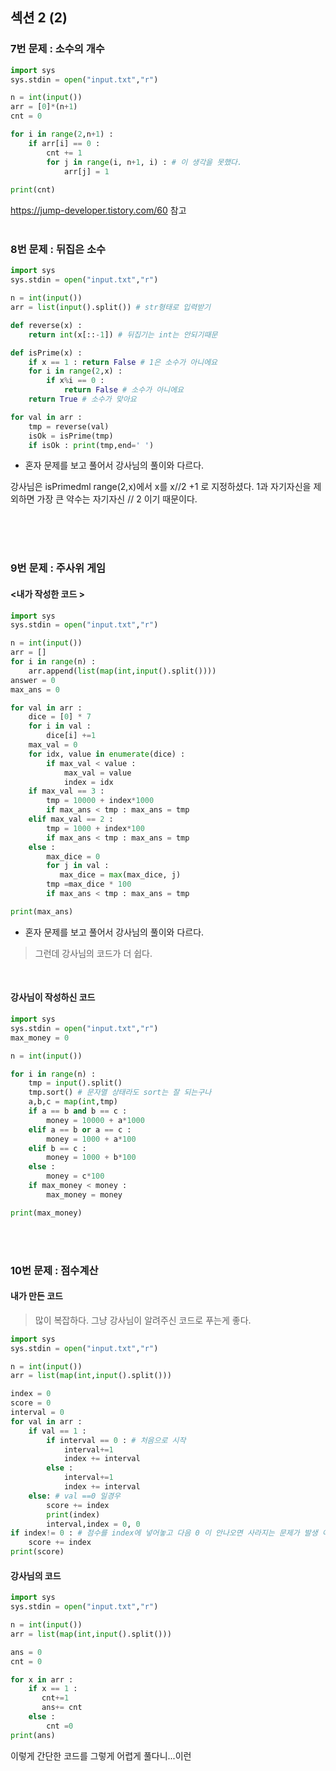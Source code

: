 ## 섹션 2 (2)



### 7번 문제 : 소수의 개수 

```py
import sys
sys.stdin = open("input.txt","r")

n = int(input())
arr = [0]*(n+1)
cnt = 0

for i in range(2,n+1) :
    if arr[i] == 0 :
        cnt += 1
        for j in range(i, n+1, i) : # 이 생각을 못했다. 
            arr[j] = 1
        
print(cnt)
```

https://jump-developer.tistory.com/60 참고 
<br>
<br>


### 8번 문제 : 뒤집은 소수 

```py
import sys
sys.stdin = open("input.txt","r")

n = int(input())
arr = list(input().split()) # str형태로 입력받기 

def reverse(x) :
    return int(x[::-1]) # 뒤집기는 int는 안되기때문 

def isPrime(x) :
    if x == 1 : return False # 1은 소수가 아니에요 
    for i in range(2,x) :
        if x%i == 0 : 
            return False # 소수가 아니에요 
    return True # 소수가 맞아요 

for val in arr :
    tmp = reverse(val)
    isOk = isPrime(tmp)
    if isOk : print(tmp,end=' ')
```

- 혼자 문제를 보고 풀어서 강사님의 풀이와 다르다. 

강사님은 isPrimedml range(2,x)에서 x를 x//2 +1 로 지정하셨다. 
1과 자기자신을 제외하면 가장 큰 약수는 자기자신 // 2 이기 때문이다. 
<br><br>

<br><br>
### 9번 문제 : 주사위 게임


#### <내가 작성한 코드 >

```py
import sys
sys.stdin = open("input.txt","r")

n = int(input())
arr = []
for i in range(n) :
    arr.append(list(map(int,input().split())))
answer = 0
max_ans = 0

for val in arr :
    dice = [0] * 7
    for i in val :
        dice[i] +=1
    max_val = 0
    for idx, value in enumerate(dice) :
        if max_val < value :
            max_val = value
            index = idx
    if max_val == 3 :
        tmp = 10000 + index*1000
        if max_ans < tmp : max_ans = tmp
    elif max_val == 2 :
        tmp = 1000 + index*100
        if max_ans < tmp : max_ans = tmp
    else :
        max_dice = 0
        for j in val :
           max_dice = max(max_dice, j)
        tmp =max_dice * 100
        if max_ans < tmp : max_ans = tmp

print(max_ans)
```

- 혼자 문제를 보고 풀어서 강사님의 풀이와 다르다. 

> 그런데 강사님의 코드가 더 쉽다. 

<br>

#### 강사님이 작성하신 코드 


```py
import sys
sys.stdin = open("input.txt","r")
max_money = 0

n = int(input())

for i in range(n) :
    tmp = input().split()
    tmp.sort() # 문자열 상태라도 sort는 잘 되는구나
    a,b,c = map(int,tmp)
    if a == b and b == c :
        money = 10000 + a*1000
    elif a == b or a == c :
        money = 1000 + a*100
    elif b == c :
        money = 1000 + b*100
    else :
        money = c*100
    if max_money < money :
        max_money = money 

print(max_money)
```
<br><br>


### 10번 문제 : 점수계산 


#### 내가 만든 코드 
> 많이 복잡하다. 그냥 강사님이 알려주신 코드로 푸는게 좋다. 

```py
import sys
sys.stdin = open("input.txt","r")

n = int(input())
arr = list(map(int,input().split()))

index = 0
score = 0
interval = 0
for val in arr :
    if val == 1 :
        if interval == 0 : # 처음으로 시작 
            interval+=1
            index += interval 
        else :
            interval+=1
            index += interval
    else: # val ==0 일경우 
        score += index 
        print(index)
        interval,index = 0, 0
if index!= 0 : # 점수를 index에 넣어놓고 다음 0 이 안나오면 사라지는 문제가 발생 이를 해결하기 위해서 
    score += index
print(score)
```


#### 강사님의 코드 

```py
import sys
sys.stdin = open("input.txt","r")

n = int(input())
arr = list(map(int,input().split()))

ans = 0
cnt = 0

for x in arr :
    if x == 1 :
       cnt+=1 
       ans+= cnt
    else :
        cnt =0
print(ans) 
``` 

이렇게 간단한 코드를 그렇게 어렵게 풀다니...이런 




